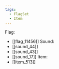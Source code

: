 ```yaml
---
tags:
  - FlagSet
  - Item
---
```

Flag:
- [[flag_11456]]
Sound:
- [[sound_44]]
- [[sound_43]]
- [[sound_17]]
Item:
- [[item_513]]
